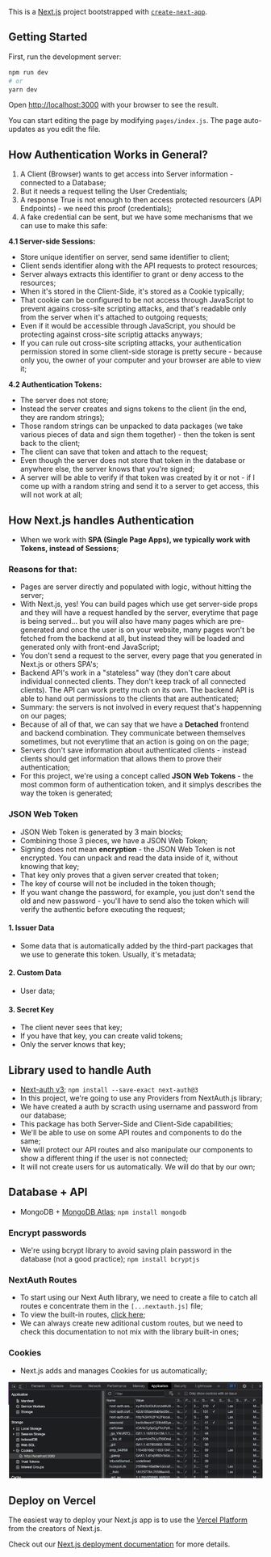 This is a [Next.js](https://nextjs.org/) project bootstrapped with [`create-next-app`](https://github.com/vercel/next.js/tree/canary/packages/create-next-app).

## Getting Started

First, run the development server:

```bash
npm run dev
# or
yarn dev
```

Open [http://localhost:3000](http://localhost:3000) with your browser to see the result.

You can start editing the page by modifying `pages/index.js`. The page auto-updates as you edit the file.

## How Authentication Works in General?
1. A Client (Browser) wants to get access into Server information - connected to a Database;
2. But it needs a request telling the User Credentials;
3. A response True is not enough to then access protected resourcers (API Endpoints) - we need this proof (credentials);
4. A fake credential can be sent, but we have some mechanisms that we can use to make this safe:

<b>4.1 Server-side Sessions:</b>
- Store unique identifier on server, send same identifier to client;
- Client sends identifier along with the API requests to protect resources;
- Server always extracts this identifier to grant or deny access to the resources;
- When it's stored in the Client-Side, it's stored as a Cookie typically;
- That cookie can be configured to be not access through JavaScript to prevent agains cross-site scripting attacks, and that's readable only from the server when it's attached to outgoing requests;
- Even if it would be accessible through JavaScript, you should be protecting against cross-site scriptig attacks anyways;
- If you can rule out cross-site scripting attacks, your authentication permission stored in some client-side storage is pretty secure - because only you, the owner of your computer and your browser are able to view it;

<b>4.2 Authentication Tokens:</b>
- The server does not store;
- Instead the server creates and signs tokens to the client (in the end, they are random strings);
- Those random strings can be unpacked to data packages (we take various pieces of data and sign them together) - then the token is sent back to the client;
- The client can save that token and attach to the request;
- Even though the server does not store that token in the database or anywhere else, the server knows that you're signed;
- A server will be able to verify if that token was created by it or not - if I come up with a random string and send it to a server to get access, this will not work at all;

## How Next.js handles Authentication
- When we work with **SPA (Single Page Apps), we typically work with Tokens, instead of Sessions**; 
### Reasons for that:
- Pages are server directly and populated with logic, without hitting the server;
- With Next.js, yes! You can build pages which use get server-side props and they will have a request handled by the server, everytime that page is being served... but you will also have many pages which are pre-generated and once the user is on your website, many pages won't be fetched from the backend at all, but instead they will be loaded and generated only with front-end JavaScript;
- You don't send a request to the server, every page that you generated in Next.js or others SPA's;
- Backend API's work in a "stateless" way (they don't care about individual connected clients. They don't keep track of all connected clients). The API can work pretty much on its own. The backend API is able to hand out permissions to the clients that are authenticated;
- Summary: the servers is not involved in every request that's happenning on our pages;
- Because of all of that, we can say that we have a **Detached** frontend and backend combination. They communicate between themselves sometimes, but not everytime that an action is going on on the page;
- Servers don't save information about authenticated clients - instead clients should get information that allows them to prove their authentication;
- For this project, we're using a concept called **JSON Web Tokens** - the most common form of authentication token, and it simplys describes the way the token is generated;

### JSON Web Token
- JSON Web Token is generated by 3 main blocks;
- Combining those 3 pieces, we have a JSON Web Token;
- Signing does not mean **encryption** - the JSON Web Token is not encrypted. You can unpack and read the data inside of it, without knowing that key;
- That key only proves that a given server created that token;
- The key of course will not be included in the token though;
- If you want change the password, for example, you just don't send the old and new password - you'll have to send also the token which will verify the authentic before executing the request;

#### 1. Issuer Data
- Some data that is automatically added by the third-part packages that we use to generate this token. Usually, it's metadata;

#### 2. Custom Data
- User data;

#### 3. Secret Key
- The client never sees that key;
- If you have that key, you can create valid tokens;
- Only the server knows that key;

## Library used to handle Auth
- [Next-auth v3](https://next-auth.js.org/v3/getting-started/introduction);
`npm install --save-exact next-auth@3`
- In this project, we're going to use any Providers from NextAuth.js library;
- We have created a auth by scracth using username and password from our database;
- This package has both Server-Side and Client-Side capabilities;
- We'll be able to use on some API routes and components to do the same;
- We will protect our API routes and also manipulate our components to show a different thing if the user is not connected;
- It will not create users for us automatically. We will do that by our own;

## Database + API
- MongoDB + [MongoDB Atlas](https://www.mongodb.com/cloud/atlas/lp/try2);
`npm install mongodb`

### Encrypt passwords
- We're using bcrypt library to avoid saving plain password in the database (not a good practice);
`npm install bcryptjs`

### NextAuth Routes
- To start using our Next Auth library, we need to create a file to catch all routes e concentrate them in the `[...nextauth.js]` file;
- To view the built-in routes, [click here](https://next-auth.js.org/v3/getting-started/rest-api);
- We can always create new aditional custom routes, but we need to check this documentation to not mix with the library built-in ones;

### Cookies
- Next.js adds and manages Cookies for us automatically;
<img src="https://raw.githubusercontent.com/joaolessab/next.js-authentication/main/repo-media/screenshot_1.png">

## Deploy on Vercel

The easiest way to deploy your Next.js app is to use the [Vercel Platform](https://vercel.com/new?utm_medium=default-template&filter=next.js&utm_source=create-next-app&utm_campaign=create-next-app-readme) from the creators of Next.js.

Check out our [Next.js deployment documentation](https://nextjs.org/docs/deployment) for more details.
